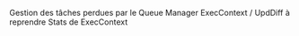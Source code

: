 Gestion des tâches perdues par le Queue Manager
ExecContext / UpdDiff à reprendre
Stats de ExecContext